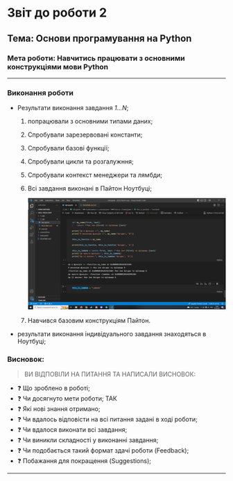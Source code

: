 # Звіт до роботи 2
## Тема: Основи програмування на Python
### Мета роботи: Навчитись працювати з основними конструкціями мови Python
---
### Виконання роботи
- Результати виконання завдання *1...N*;
    1. попрацювали з основними типами даних;
    2. Спробували зарезервовані константи; 
    3. Спробували базові функції;
    4. Спробували цикли та розгалужння;
    5. Спробували контекст менеджери та лямбди;
    6. Всі завдання виконані в Пайтон Ноутбуці;

        ![alt text](https://github.com/BobasB/2022-tks24-oop/raw/main/2_lab/screenshots/scr1.png "Закінчив роботу з Пайтон")
    
    7. Навчився базовим конструкціям Пайтон.


- результати виконання індивідуального завдання знаходяться в Ноутбуці;

### Висновок: 
> ВИ ВІДПОВІЛИ НА ПИТАННЯ ТА НАПИСАЛИ ВИСНОВОК:
- :question: Що зроблено в роботі; 
- :question: Чи досягнуто мети роботи; ТАК
- :question: Які нові знання отримано;
- :question: Чи вдалось відповісти на всі питання задані в ході роботи;
- :question: Чи вдалося виконати всі завдання; 
- :question: Чи виникли складності у виконанні завдання;
- :question: Чи подобається такий формат здачі роботи (Feedback);
- :question: Побажання для покращення (Suggestions);
---